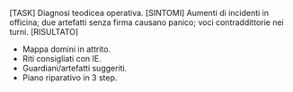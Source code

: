 [TASK] Diagnosi teodicea operativa.
[SINTOMI] Aumenti di incidenti in officina; due artefatti senza firma causano panico; voci contraddittorie nei turni.
[RISULTATO]
- Mappa domini in attrito.
- Riti consigliati con IE.
- Guardiani/artefatti suggeriti.
- Piano riparativo in 3 step.
